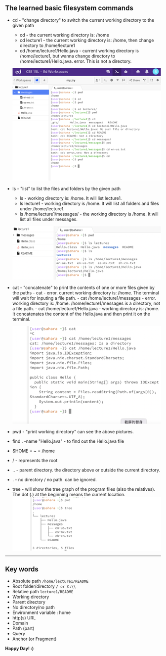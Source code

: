 ## The learned basic filesystem commands

* cd - "change directory" to switch the current working directory to the given path
    - cd  - the current working directory is: /home
    - cd lecture1 - the current working directory is: /home, then change directory to /home/lecture1
    - cd /home/lecture1/Hello.java - current working directory is /home/lecture1, but wanna change directory to /home/lecture1/Hello.java. error. This is not a directory.
  
  ![Image](cd-examples.png)

* ls - "list" to list the files and folders by the given path
    - ls - working directory is: /home. It will list lecture1.
    - ls lecture1 - working directory is /home. It will list all folders and files under /home/lecture1.
    - ls /home/lecture1/messages/ - the working directory is /home. It will list all files under messages.
  
  ![Image](ls-examples.png)

* cat - "concatenate" to print the contents of one or more files given by the paths
      - cat - error. current working directory is: /home. The terminal will wait for inputing a file path.
      - cat /home/lecture1/messages - error. working directory is: /home. /home/lecture1/messages is a directory, not a file path.
      - cat /home/lecture1/Hello.java - working directory is: /home. It concatenates the content of the Hello.java and then print it on the terminal.
  
  ![Image](cat-examples.png)
      
* pwd - "print working directory" can see the above pictures.

* find . -name "Hello.java"   - to find out the Hello.java file

* $HOME = ~ = /home
  
* / - represents the root

* .. - parent directory. the directory above or outside the current directory.
  
* . - no directory / no path. can be ignored.

* tree - will show the tree graph of the program files (also the relatives).
  The dot (.) at the beginning means the current location.
  ![Image](tree-example.png)

*** 

## Key words

- Absolute path             `/home/lecture1/README`
- Root folder/directory     ```/ or C:\\```
- Relative path             ```lecture1/README```
- Working directory
- Parent directory
- No directory/no path
- Environment variable : home
- http(s) URL
- Domain
- Path (part)
- Query
- Anchor (or Fragment)

**Happy Day! :)**
  
      
